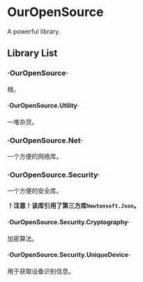 # OurOpenSource
A powerful library.

## Library List

### ·OurOpenSource·

根。

 #### ·OurOpenSource.Utility·
 
 一堆杂货。

### ·OurOpenSource.Net·

一个方便的网络库。

### ·OurOpenSource.Security·

一个方便的安全库。

**！注意！该库引用了第三方库`Newtonsoft.Json`。**

 #### ·OurOpenSource.Security.Cryptography·
 
 加密算法。

 #### ·OurOpenSource.Security.UniqueDevice·
 
 用于获取设备识别信息。